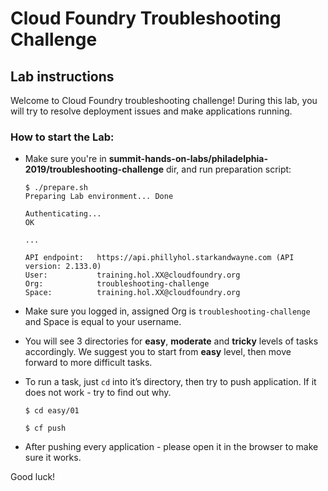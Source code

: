 # Cloud Foundry Troubleshooting Challenge
## Lab instructions

Welcome to Cloud Foundry troubleshooting challenge!
During this lab, you will try to resolve deployment issues and make applications running.

### How to start the Lab:

- Make sure you're in **summit-hands-on-labs/philadelphia-2019/troubleshooting-challenge** dir, and run preparation script:

	```
	$ ./prepare.sh 
	Preparing Lab environment... Done
	
	Authenticating...
	OK
	
	...
		
	API endpoint:   https://api.phillyhol.starkandwayne.com (API version: 2.133.0)
	User:           training.hol.XX@cloudfoundry.org
	Org:            troubleshooting-challenge
	Space:          training.hol.XX@cloudfoundry.org
	```


- Make sure you logged in, assigned Org is `troubleshooting-challenge` and Space is equal to your username.
	
- You will see 3 directories for **easy**, **moderate** and **tricky** levels of tasks accordingly. We suggest you to start from **easy** level, then move forward to more difficult tasks.

- To run a task, just `cd` into it’s directory, then try to push application. If it does not work - try to find out why.

	```
	$ cd easy/01
	
	$ cf push
	```
- After pushing every application - please open it in the browser to make sure it works.

Good luck!
